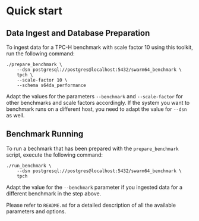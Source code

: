 # Quick start

## Data Ingest and Database Preparation

To ingest data for a TPC-H benchmark with scale factor 10 using this toolkit,
run the following command:

    ./prepare_benchmark \
        --dsn postgresql://postgres@localhost:5432/swarm64_benchmark \
        tpch \
        --scale-factor 10 \
        --schema s64da_performance

Adapt the values for the parameters `--benchmark` and `--scale-factor` for other
benchmarks and scale factors accordingly. If the system you want to benchmark
runs on a different host, you need to adapt the value for `--dsn` as well.

## Benchmark Running

To run a bechmark that has been prepared with the `prepare_benchmark` script,
execute the following command:

    ./run_benchmark \
        --dsn postgresql://postgres@localhost:5432/swarm64_benchmark \
        tpch

Adapt the value for the `--benchmark` parameter if you ingested data for a
different benchmark in the step above.

Please refer to `README.md` for a detailed description of all the available
parameters and options.
